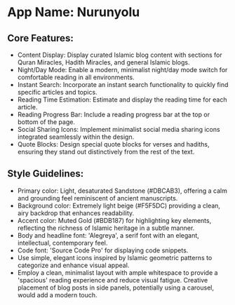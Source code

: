 # **App Name**: Nurunyolu

## Core Features:

- Content Display: Display curated Islamic blog content with sections for Quran Miracles, Hadith Miracles, and general Islamic blogs.
- Night/Day Mode: Enable a modern, minimalist night/day mode switch for comfortable reading in all environments.
- Instant Search: Incorporate an instant search functionality to quickly find specific articles and topics.
- Reading Time Estimation: Estimate and display the reading time for each article.
- Reading Progress Bar: Include a reading progress bar at the top or bottom of the page.
- Social Sharing Icons: Implement minimalist social media sharing icons integrated seamlessly within the design.
- Quote Blocks: Design special quote blocks for verses and hadiths, ensuring they stand out distinctively from the rest of the text.

## Style Guidelines:

- Primary color: Light, desaturated Sandstone (#DBCAB3), offering a calm and grounding feel reminiscent of ancient manuscripts.
- Background color: Extremely light beige (#F5F5DC) providing a clean, airy backdrop that enhances readability.
- Accent color: Muted Gold (#BDB187) for highlighting key elements, reflecting the richness of Islamic heritage in a subtle manner.
- Body and headline font: 'Alegreya', a serif font with an elegant, intellectual, contemporary feel.
- Code font: 'Source Code Pro' for displaying code snippets.
- Use simple, elegant icons inspired by Islamic geometric patterns to categorize and enhance visual appeal.
- Employ a clean, minimalist layout with ample whitespace to provide a 'spacious' reading experience and reduce visual fatigue. Creative placement of blog posts in side panels, potentially using a carousel, would add a modern touch.